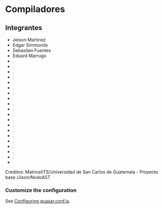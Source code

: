 # Compiladores

## Integrantes
- Jeison Martinez
- Edgar Simmonds
- Sebastian Fuentes
- Eduard Marrugo
- .
- .
- .
- .
- .
- .
- .
- .
- .
- .
- .
- .
- .
- .
- .
- .
- .
- .
- .
- 

Creditos: MatrioshTS/Universidad de San Carlos de Guatemala - Proyecto base /Jison/NodoAST

### Customize the configuration
See [Configuring quasar.conf.js](https://quasar.dev/quasar-cli/quasar-conf-js).

